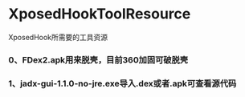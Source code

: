 # XposedHookToolResource
XposedHook所需要的工具资源


### 0、FDex2.apk用来脱壳，目前360加固可破脱壳
### 1、jadx-gui-1.1.0-no-jre.exe导入.dex或者.apk可查看源代码
